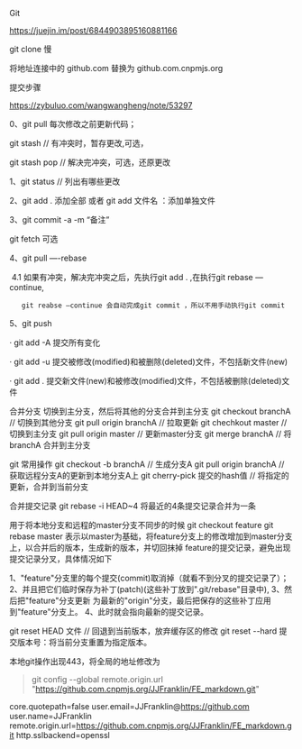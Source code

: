 Git 

https://juejin.im/post/6844903895160881166

git clone 慢

将地址连接中的 github.com 替换为 github.com.cnpmjs.org

提交步骤

https://zybuluo.com/wangwangheng/note/53297

0、git pull 每次修改之前更新代码；

git stash // 有冲突时，暂存更改,可选，

git stash pop // 解决完冲突，可选，还原更改

1、git status // 列出有哪些更改

2、git add . 添加全部 或者 git add 文件名 ：添加单独文件

3、git commit -a -m “备注”

git fetch 可选

4、git pull —-rebase

​	4.1 如果有冲突，解决完冲突之后，先执行git add . ,在执行git rebase —continue,

   	   git reabse —continue 会自动完成git commit ，所以不用手动执行git commit 

5、git push 

· git add -A  提交所有变化

· git add -u  提交被修改(modified)和被删除(deleted)文件，不包括新文件(new)

· git add .  提交新文件(new)和被修改(modified)文件，不包括被删除(deleted)文件

合并分支
切换到主分支，然后将其他的分支合并到主分支
git checkout branchA // 切换到其他分支
git pull origin branchA // 拉取更新
git chechkout master // 切换到主分支
git pull origin master // 更新master分支
git merge branchA // 将branchA 合并到主分支

git 常用操作
git checkout -b branchA // 生成分支A
git pull origin branchA // 获取远程分支A的更新到本地分支A上
git cherry-pick 提交的hash值 // 将指定的更新，合并到当前分支

合并提交记录
git rebase -i HEAD~4 将最近的4条提交记录合并为一条

用于将本地分支和远程的master分支不同步的时候
git checkout feature
git rebase master 表示以master为基础，将feature分支上的修改增加到master分支上，以合并后的版本，生成新的版本，并切回抹掉
feature的提交记录，避免出现提交记录分叉，具体情况如下

1、"feature"分支里的每个提交(commit)取消掉（就看不到分叉的提交记录了）；
2、并且把它们临时保存为补丁(patch)(这些补丁放到".git/rebase"目录中),
3、然后把"feature"分支更新 为最新的"origin"分支，最后把保存的这些补丁应用到"feature"分支上。
4、此时就会指向最新的提交记录。

git reset HEAD 文件 // 回退到当前版本，放弃缓存区的修改
git reset --hard 提交版本号：将当前分支重置为指定版本。



本地git操作出现443，将全局的地址修改为
>  git config --global remote.origin.url "https://github.com.cnpmjs.org/JJFranklin/FE_markdown.git"


core.quotepath=false
user.email=JJFranklin@https://github.com
user.name=JJFranklin
remote.origin.url=https://github.com.cnpmjs.org/JJFranklin/FE_markdown.git
http.sslbackend=openssl


